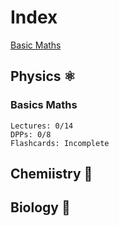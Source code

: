 # Index
[Basic Maths](###BasicMaths)
## Physics ⚛️
### Basics Maths
```
Lectures: 0/14
DPPs: 0/8
Flashcards: Incomplete
```
## Chemiistry 🧪
## Biology 🧬
